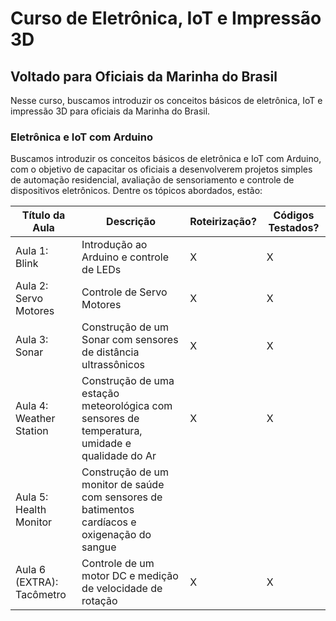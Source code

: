 # Curso de Eletrônica, IoT e Impressão 3D
## Voltado para Oficiais da Marinha do Brasil

Nesse curso, buscamos introduzir os conceitos básicos de eletrônica, IoT e impressão 3D para oficiais da Marinha do Brasil.

### Eletrônica e IoT com Arduino

Buscamos introduzir os conceitos básicos de eletrônica e IoT com Arduino, com o objetivo de capacitar os oficiais a desenvolverem projetos simples de automação residencial, avaliação de sensoriamento e controle de dispositivos eletrônicos. Dentre os tópicos abordados, estão:

| Título da Aula | Descrição | Roteirização? | Códigos Testados? | 
|-----------------|-----------|---------------|-------------------|
| Aula 1: Blink | Introdução ao Arduino e controle de LEDs | X | X |
| Aula 2: Servo Motores | Controle de Servo Motores | X | X |
| Aula 3: Sonar | Construção de um Sonar com sensores de distância ultrassônicos | X | X |
| Aula 4: Weather Station | Construção de uma estação meteorológica com sensores de temperatura, umidade e qualidade do Ar | X | X |
| Aula 5: Health Monitor | Construção de um monitor de saúde com sensores de batimentos cardíacos e oxigenação do sangue | | |
| Aula 6 (EXTRA): Tacômetro | Controle de um motor DC e medição de velocidade de rotação | X | X |
